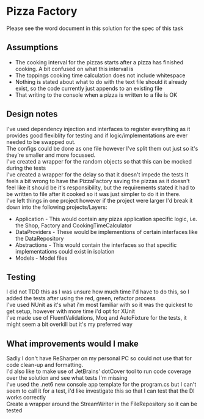 # Pizza Factory

Please see the word document in this solution for the spec of this task

## Assumptions

-	The cooking interval for the pizzas starts after a pizza has finished cooking. A bit confused on what this interval is
-	The toppings cooking time calculation does not include whitespace
-	Nothing is stated about what to do with the text file should it already exist, so the code currently just appends to an existing file
-	That writing to the console when a pizza is written to a file is OK

## Design notes
I've used dependency injection and interfaces to register everything as it provides good flexiblity for testing and if logic/implementations are ever needed to be swapped out.  
The configs could be done as one file however I've split them out just so it's they're smaller and more focussed.  
I've created a wrapper for the random objects so that this can be mocked during the tests  
I've created a wrapper for the delay so that it doesn't impede the tests
It feels a bit wrong to have the PizzaFactory saving the pizzas as it doesn't feel like it should be it's responsibility, but the requirements stated it had to be written to file after it cooked so it was just simpler to do it in there.  
I've left things in one project however if the project were larger I'd break it down into the following projects/Layers:
-	Application - This would contain any pizza application specific logic, i.e. the Shop, Factory and CookingTimeCalculator
-	DataProviders - These would be implementions of certain interfaces like the DataRepository
-	Abstractions - This would contain the interfaces so that specific implementations could exist in isolation
-	Models - Model files

## Testing
I did not TDD this as I was unsure how much time I'd have to do this, so I added the tests after using the red, green, refactor process    
I've used NUnit as it's what i'm most familiar with so it was the quickest to get setup, however with more time i'd opt for XUnit    
I've made use of FluentValidations, Moq and AutoFixture for the tests, it might seem a bit overkill but it's my preferred way  

## What improvements would I make
Sadly I don't have ReSharper on my personal PC so could not use that for code clean-up and formatting.   
I'd also like to make use of JetBrains' dotCover tool to run code coverage over the solution and see what tests I'm missing  
I've used the .net6 new console app template for the program.cs but I can't seem to call it for a test, i'd like investigate this so that I can test that the DI works correctly  
Create a wrapper around the StreamWriter in the FileRepository so it can be tested